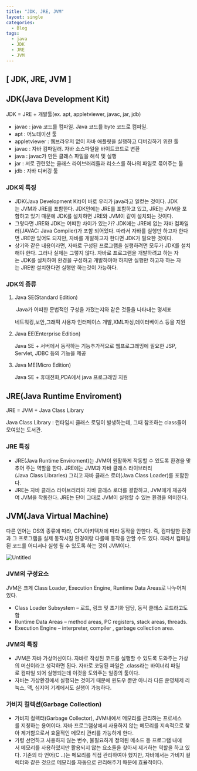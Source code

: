 ```yaml
---
title: "JDK, JRE, JVM"
layout: single
categories:
  - Blog
tags:
  - java
  - JDK
  - JRE
  - JVM
---
```


## [ JDK, JRE, JVM ]

## JDK(Java Development Kit)

JDK = JRE + 개발툴(ex. apt, appletviewer, javac, jar, jdb)

- javac : java 코드를 컴파일. Java 코드를 byte 코드로 컴파일.
- apt : 어노테이션 툴
- appletviewer : 웹브라우저 없이 자바 애플릿을 실행하고 디버깅하기 위한 툴
- javac : 자바 컴파일러. 자바 소스파일을 바이트코드로 변환
- java : javac가 만든 클래스 파일을 해석 및 실행
- jar : 서로 관련있는 클래스 라이브러리들과 리소스를 하나의 파일로 묶어주는 툴
- jdb : 자바 디버깅 툴

### JDK의 특징

- JDK(Java Development Kit)이 바로 우리가 java라고 일컫는 것이다. JDK는 JVM과 JRE를 포함한다. JDK안에는 JRE를 포함하고 있고, JRE는 JVM을 포함하고 있기 때문에 JDK를 설치하면 JRE와 JVM이 같이 설치되는 것이다.
- 그렇다면 JRE와 JDK는 어떠한 차이가 있는가? JDK에는 JRE에 없는 자바 컴파일러(JAVAC: Java Compiler)가 포함 되어있다. 따라서 자바를 실행만 하고자 한다면 JRE만 있어도 되지만, 자바를 개발하고자 한다면 JDK가 필요한 것이다.
- 상기와 같은 내용이라면, 자바로 구성된 프로그램을 실행하려면 모두가 JDK를 설치해야 한다. 그러나 실제는 그렇지 않다. 자바로 프로그램을 개발하려고 하는 자는 JDK를 설치하여 환경을 구성하고 개발하여야 하지만 실행만 하고자 하는 자는 JRE만 설치한다면 실행만 하는것이 가능하다.

### JDK의 종류

1. Java SE(Standard Edition)

     Java가 어떠한 문법적인 구성을 가졌는지와 같은 것들을 나타내는 명세표

    네트워킹,보안,그래픽 사용자 인터페이스 개발,XML파싱,데이터베이스 등을 지원

2. Java EE(Enterprise Edition)

    Java SE + 서버에서 동작하는 기능추가적으로 웹프로그래밍에 필요한 JSP, Servlet, JDBC 등의 기능을 제공

3. Java ME(Micro Edition)

    Java SE + 휴대전화,PDA에서 java 프로그래밍 지원

## JRE(Java Runtime Enviroment)

JRE = JVM + Java Class Library

Java Class Library : 런타임시 클래스 로딩이 발생하는데, 그때 참조하는 class들이 모여있는 도서관.

### JRE 특징

- JRE(Java Runtime Enviroment)는 JVM이 원활하게 작동할 수 있도록 환경을 맞추어 주는 역할을 한다. JRE에는 JVM과 자바 클래스 라이브러리(Java Class Libraries) 그리고 자바 클래스 로더(Java Class Loader)를 포함한다.
- JRE는 자바 클래스 라이브러리와 자바 클래스 로더를 결합하고, JVM에게 제공하여 JVM을 작동한다. JRE는 단어 그대로 JVM이 실행할 수 있는 환경을 의미한다.

## JVM(Java Virtual Machine)

다른 언어는 OS의 종류에 따라, CPU아키텍처에 따라 동작을 안한다. 즉, 컴파일한 환경과 그 프로그램을 실제 동작시킬 환경이랑 다를때 동작을 안할 수도 있다. 따라서 컴파일 된 코드를 어디서나 실행 될 수 있도록 하는 것이 JVM이다.

![Untitled](https://user-images.githubusercontent.com/26619776/132022714-65ee4817-9625-46ed-9b90-f228b100f90a.png)

### JVM의 구성요소

JVM은 크게 Class Loader, Execution Engine, Runtime Data Areas로 나누어져 있다.

- Class Loader Subsystem – 로드, 링크 및 초기화 담당, 동적 클래스 로드라고도 함
- Runtime Data Areas – method areas, PC registers, stack areas, threads.
- Execution Engine – interpreter, compiler , garbage collection area.

### JVM의 특징

- JVM은 자바 가상머신이다. 자바로 작성된 코드를 실행할 수 있도록 도와주는 가상의 머신이라고 생각하면 된다. 자바로 코딩된 파일은 .class라는 바이너리 파일로 컴파일 되어 실행되는데 이것을 도와주는 일종의 툴이다.
- 자바는 가상환경에서 실행되는 것이기 때문에 윈도우 뿐만 아니라 다른 운영체제 리눅스, 맥, 심지어 기계에서도 실행이 가능하다.

### 가비지 컬렉션(Garbage Collection)

- 가비지 컬렉터(Garbage Collector), JVM내에서 메모리를 관리하는 프로세스를 지칭하는 용어이다. 자바 프로그램상에서 사용하지 않는 메모리를 지속적으로 찾아 제거함으로서 효율적인 메모리 관리를 가능하게 한다.
- 가령 선언하고 사용하지 않는 변수, 불필요하게 정의된 메소드 등 프로그램 내에서 메모리를 사용하였지만 활용되지 않는 요소들을 찾아서 제거하는 역할을 하고 있다. 기존의 타 언어(C ..)는 메모리를 직접 관리하여야 했지만, 자바에서는 가비지 컬렉터와 같은 것으로 메모리를 자동으로 관리해주기 때문에 효율적이다.
